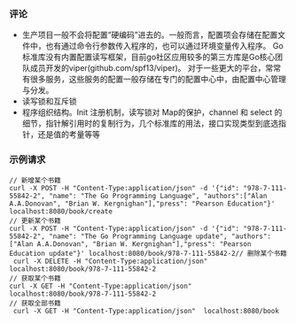### 评论
- 生产项目一般不会将配置“硬编码”进去的。一般而言，配置项会存储在配置文件中，也有通过命令行参数传入程序的，也可以通过环境变量传入程序。
Go标准库没有内置配置读写框架，目前go社区应用较多的第三方库是Go核心团队成员开发的viper(github.com/spf13/viper)。
对于一些更大的平台，常常有很多服务，这些服务的配置一般存储在专门的配置中心中，由配置中心管理与分发。
- 读写锁和互斥锁
- 程序组织结构。Init 注册机制，读写锁对 Map的保护，channel 和 select 的细节，指针解引用时的复制行为，几个标准库的用法，接口实现类型到底选指针，还是值的考量等等

### 示例请求
```
// 新增某个书籍
curl -X POST -H "Content-Type:application/json" -d '{"id": "978-7-111-55842-2", "name": "The Go Programming Language", "authors":["Alan A.A.Donovan", "Brian W. Kergnighan"],"press": "Pearson Education"}' localhost:8080/book/create
// 更新某个书籍
curl -X POST -H "Content-Type:application/json" -d '{"id": "978-7-111-55842-2", "name": "The Go Programming Language update", "authors":["Alan A.A.Donovan", "Brian W. Kergnighan"],"press": "Pearson Education update"}' localhost:8080/book/978-7-111-55842-2// 删除某个书籍
 curl -X DELETE -H "Content-Type:application/json"  localhost:8080/book/978-7-111-55842-2
// 获取某个书籍
curl -X GET -H "Content-Type:application/json"  localhost:8080/book/978-7-111-55842-2
// 获取全部书籍
 curl -X GET -H "Content-Type:application/json"  localhost:8080/book        
```